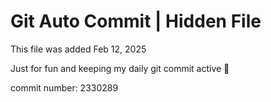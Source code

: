 # Git Auto Commit | Hidden File

This file was added Feb 12, 2025

Just for fun and keeping my daily git commit active 🤪

commit number: 2330289
